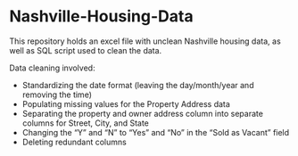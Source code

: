 # Nashville-Housing-Data

This repository holds an excel file with unclean Nashville housing data, as well as SQL script used to clean the data.  

Data cleaning involved: 
-  Standardizing the date format (leaving the day/month/year and removing the time)
-  Populating missing values for the Property Address data
- Separating the property and owner address column into separate columns for Street, City, and State
- Changing the “Y” and “N” to “Yes” and “No” in the “Sold as Vacant” field
- Deleting redundant columns
